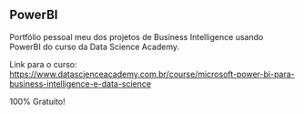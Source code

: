 ## PowerBI

Portfólio pessoal meu dos projetos de Business Intelligence usando PowerBI do curso da Data Science Academy.

Link para o curso: https://www.datascienceacademy.com.br/course/microsoft-power-bi-para-business-intelligence-e-data-science

100% Gratuito!

